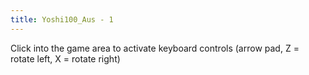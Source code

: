 ```yaml
---
title: Yoshi100_Aus - 1
---
```

<AssetLoader />

Click into the game area to activate keyboard controls (arrow pad, Z = rotate left, X = rotate right)
<ClientOnly><GameSlides :jsonFileToLoad="'yoshi100_1.json'" :useRandomSeed="false" :useManualData="false"></GameSlides></ClientOnly>
